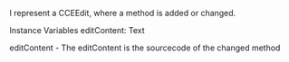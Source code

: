I represent a CCEEdit, where a method is added or changed.

Instance Variables
	editContent: Text
	
editContent
	- The editContent is the sourcecode of the changed method
	
	